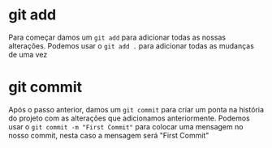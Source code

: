 # git add

Para começar damos um ``git add`` para adicionar todas as nossas alterações. Podemos usar o ``git add .`` para adicionar todas as mudanças de uma vez

# git commit 

Após o passo anterior, damos um ``git commit`` para criar um ponta na história do projeto com as alterações que adicionamos anteriormente. Podemos usar o ``git commit -m "First Commit"`` para colocar uma mensagem no nosso commit, nesta caso a mensagem será "First Commit"